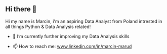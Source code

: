 ## Hi there 👋

Hi my name is Marcin, i'm an aspiring Data Analyst from Poland intrested in all things Python & Data Analysis related!

- 🌱 I’m currently further improving my Data Analysis skills

- 📫 How to reach me: www.linkedin.com/in/marcin-marud
